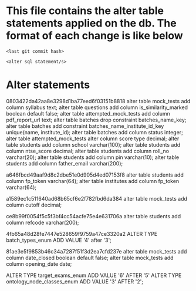 # This file contains the alter table statements applied on the db. The format of each change is like below
```
<last git commit hash>
```
```
<alter sql statement/s>
```
 
# Alter statements

0803422da42aa8e3298d1ba77eed6f03151b8818
alter table mock_tests add column syllabus text;
alter table questions add column is_similarity_marked boolean default false;
alter table attempted_mock_tests add column pdf_report_url text;
alter table batches drop constraint batches_name_key;
alter table batches add constraint batches_name_institute_id_key unique(name, institute_id);
alter table batches add column status integer;
alter table attempted_mock_tests alter column score type decimal;
alter table students add column school varchar(100);
alter table students add column ntse_score decimal;
alter table students add column roll_no varchar(20);
alter table students add column pin varchar(10);
alter table students add column father_email varchar(200);

a646fbcd49aaf9d8c2dbe51e0d905d4ed07153f8
alter table students add column fp_token varchar(64);
alter table institutes add column fp_token varchar(64);

a1589ec1c511640ad68b65cf6e2f782fbd6da384
alter table mock_tests add column cutoff decimal;

ce8b99f0054f5c5f3bf4cc54acfe75e4e631706a
alter table students add column refcode varchar(200);

4fb65a48d28fe7447e528659f9759a47ce3320a2
ALTER TYPE batch_types_enum ADD VALUE '4' after '3';

81ae3e5f9853b46c34a7287f51f3d2ea7cfd237e
alter table mock_tests add column date_closed boolean default false;
alter table mock_tests add column opening_date date;


ALTER TYPE target_exams_enum ADD VALUE '6' AFTER '5'
ALTER TYPE ontology_node_classes_enum ADD VALUE '3' AFTER '2';
